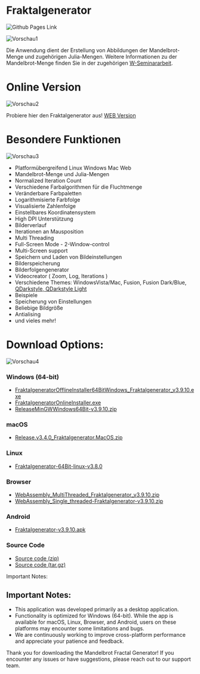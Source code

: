 # Fraktalgenerator
![Github Pages Link](https://m4rkus28.github.io/Fraktalgenerator/)

![Vorschau1](https://github.com/M4RKUS28/Mandelbrot-Generator/blob/76baa565383021a2a83604bb21b63b2192b4ebfa/docs/example2.PNG?raw=true)

Die Anwendung dient der Erstellung von Abbildungen der Mandelbrot-Menge und zugehörigen Julia-Mengen. Weitere Informationen zu der Mandelbrot-Menge finden Sie in der zugehörigen [W-Seminararbeit](https://code.obermui.de/markus/W-Seminar-Die-Mandelbrot-Menge/raw/branch/master/Seminararbeit_Die%20Mandelbrot-Menge_2022.pdf).

# Online Version
![Vorschau2](https://github.com/M4RKUS28/Mandelbrot-Generator/blob/76baa565383021a2a83604bb21b63b2192b4ebfa/docs/example3.PNG?raw=true)

Probiere hier den Fraktalgenerator aus!
[WEB Version](https://m4rkus28.codeberg.page/Mandelbrot-Generator-WebappST/@works/Fraktalgenerator.html)

# Besondere Funktionen
![Vorschau3](https://github.com/M4RKUS28/Mandelbrot-Generator/blob/76baa565383021a2a83604bb21b63b2192b4ebfa/docs/example4.PNG?raw=true)

- Platformübergreifend Linux Windows Mac Web
- Mandelbrot-Menge und Julia-Mengen
- Normalized Iteration Count
- Verschiedene Farbalgorithmen für die Fluchtmenge
- Veränderbare Farbpaletten
- Logarithmisierte Farbfolge
- Visualisierte Zahlenfolge
- Einstellbares Koordinatensystem
- High DPI Unterstützung
- Bilderverlauf
- Iterationen an Mausposition
- Multi Threading
- Full-Screen Mode - 2-Window-control
- Multi-Screen support
- Speichern und Laden von Bildeinstellungen
- Bilderspeicherung
- Bilderfolgengenerator
- Videocreator ( Zoom, Log, Iterations )
- Verschiedene Themes: WindowsVista/Mac, Fusion, Fusion Dark/Blue, [QDarkstyle, QDarkstyle Light](https://github.com/ColinDuquesnoy/QDarkStyleSheet/blob/master/qdarkstyle/light/lightstyle.qss)
- Beispiele
- Speicherung von Einstellungen
- Beliebige Bildgröße
- Antialising
- und vieles mehr!



# Download Options:
![Vorschau4](https://github.com/M4RKUS28/Mandelbrot-Generator/blob/76baa565383021a2a83604bb21b63b2192b4ebfa/docs/example1.PNG?raw=true)

### Windows (64-bit)
- [FraktalgeneratorOfflineInstaller64BitWindows_Fraktalgenerator_v3.9.10.exe](https://github.com/M4RKUS28/Fraktalgenerator/releases/download/v3.9.10/FraktalgeneratorOfflineInstaller64BitWindows_Fraktalgenerator_v3.9.10.exe)
- [FraktalgeneratorOnlineInstaller.exe](https://github.com/M4RKUS28/Fraktalgenerator/releases/download/v3.9.10/FraktalgeneratorOnlineInstaller.exe)
- [ReleaseMinGWWindows64Bit-v3.9.10.zip](https://github.com/M4RKUS28/Fraktalgenerator/releases/download/v3.9.10/ReleaseMinGWWindows64Bit-v3.9.10.zip)
### macOS
- [Release.v3.4.0_Fraktalgenerator.MacOS.zip](https://github.com/M4RKUS28/Fraktalgenerator/releases/download/v3.9.10/Release.v3.4.0_Fraktalgenerator.MacOS.zip)
###   Linux
- [Fraktalgenerator-64Bit-linux-v3.8.0](https://github.com/M4RKUS28/Fraktalgenerator/releases/download/v3.9.10/Fraktalgenerator-64Bit-linux-v3.8.0)
### Browser
- [WebAssembly_MultiThreaded_Fraktalgenerator_v3.9.10.zip](https://github.com/M4RKUS28/Fraktalgenerator/releases/download/v3.9.10/WebAssembly_MultiThreaded_Fraktalgenerator_v3.9.10.zip)
- [WebAssembly_Single_threaded-Fraktalgenerator-v3.9.10.zip](https://github.com/M4RKUS28/Fraktalgenerator/releases/download/v3.9.10/WebAssembly_Single_threaded-Fraktalgenerator-v3.9.10.zip)
### Android
- [Fraktalgenerator-v3.9.10.apk](https://github.com/M4RKUS28/Fraktalgenerator/releases/download/v3.9.10/Fraktalgenerator-v3.9.10.apk)
### Source Code
- [Source code (zip)](https://github.com/M4RKUS28/Fraktalgenerator/archive/refs/tags/v3.9.10.zip)
- [Source code (tar.gz)](https://github.com/M4RKUS28/Fraktalgenerator/archive/refs/tags/v3.9.10.tar.gz)

Important Notes:
## Important Notes:

-   This application was developed primarily as a desktop application.
-  Functionality is optimized for Windows (64-bit). While the app is available for macOS, Linux, Browser, and Android, users on these platforms may encounter some limitations and bugs.
-  We are continuously working to improve cross-platform performance and appreciate your patience and feedback.

Thank you for downloading the Mandelbrot Fractal Generator! If you encounter any issues or have suggestions, please reach out to our support team.

